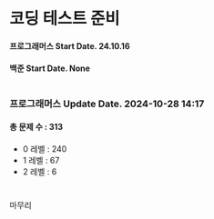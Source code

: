 # 코딩 테스트 준비

#### 프로그래머스 Start Date. 24.10.16
#### 백준 Start Date. None

# 
### 프로그래머스 Update Date. 2024-10-28 14:17
#### 총 문제 수 : 313
- 0 레벨 : 240
- 1 레벨 : 67
- 2 레벨 : 6

# 
마무리

# 
